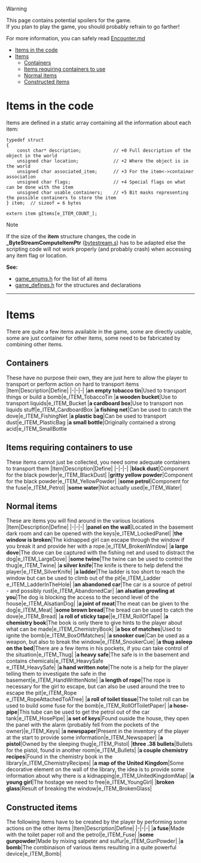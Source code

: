 > [!WARNING]  
> This page contains potential spoilers for the game.  
> If you plan to play the game, you should probably refrain to go farther!
>
> For more information, you can safely read [Encounter.md](../Encounter.md)

- [Items in the code](#items-in-the-code)
- [Items](#items)
	- [Containers](#containers)
	- [Items requiring containers to use](#items-requiring-containers-to-use)
	- [Normal items](#normal-items)
	- [Constructed items](#constructed-items)


# Items in the code 
Items are defined in a static array containing all the information about each item: 
```
typedef struct
{
	const char* description;        	// +0 Full description of the object in the world
	unsigned char location;         	// +2 Where the object is in the world
	unsigned char associated_item;      // +3 For the item<->container association
	unsigned char flags;            	// +4 Special flags on what can be done with the item
	unsigned char usable_containers;	// +5 Bit masks representing the possible containers to store the item
} item;  // sizeof = 6 bytes

extern item gItems[e_ITEM_COUNT_];
```

> [!NOTE]  
> If the size of the **item** structure changes, the code in **_ByteStreamComputeItemPtr** ([bytestream.s](../code/bytestream.h)) has to be adapted else the scripting code will not work properly (and probably crash) when accessing any item flag or location.

**See:**
- [game_enums.h](../code/game_enums.h) for the list of all items
- [game_defines.h](../code/game_defines.h) for the structures and declarations

----
# Items
There are quite a few items available in the game, some are directly usable, some are just container for other items, some need to be fabricated by combining other items.

## Containers
These have no purpose their own, they are just here to allow the player to transport or perform action on hard to transport items
|Item|Description|Define|
|-|-|-|
|**an empty tobacco tin**|Used to transport things or build a bomb|e_ITEM_TobaccoTin
|**a wooden bucket**|Use to transport liquids|e_ITEM_Bucket
|**a cardboard box**|Use to transport non liquids stuff|e_ITEM_CardboardBox
|**a fishing net**|Can be used to catch the dove|e_ITEM_FishingNet
|**a plastic bag**|Can be used to transport dust|e_ITEM_PlasticBag
|**a small bottle**|Originally contained a strong acid|e_ITEM_SmallBottle

## Items requiring containers to use
These items cannot just be collected, you need some adequate containers to transport them
|Item|Description|Define|
|-|-|-|
|**black dust**|Component for the black powder|e_ITEM_BlackDust|
|**gritty yellow powder**|Component for the black powder|e_ITEM_YellowPowder|
|**some petrol**|Component for the fuse|e_ITEM_Petrol|
|**some water**|Not actually used|e_ITEM_Water|

## Normal items
These are items you will find around in the various locations
|Item|Description|Define|
|-|-|-|
|**panel on the wall**|Located in the basement dark room and can be opened with the keys|e_ITEM_LockedPanel|
|**the window is broken**|The kidnapped girl can escape through the window if you break it and provide her with a rope.|e_ITEM_BrokenWindow|
|**a large dove**|The dove can be captured with the fishing net and used to distract the dog|e_ITEM_LargeDove|
|**some twine**|The twine can be used to control the thug|e_ITEM_Twine|
|**a silver knife**|The knife is there to help defend the player|e_ITEM_SilverKnife|
|**a ladder**|The ladder is too short to reach the window but can be used to climb out of the pit|e_ITEM_Ladder<br>e_ITEM_LadderInTheHole|
|**an abandoned car**|The car is a source of petrol - and possibly rust|e_ITEM_AbandonedCar|
|**an alsatian growling at you**|The dog is blocking the access to the second level of the house|e_ITEM_AlsatianDog|
|**a joint of meat**|The meat can be given to the dog|e_ITEM_Meat|
|**some brown bread**|The bread can be used to catch the dove|e_ITEM_Bread|
|**a roll of sticky tape**||e_ITEM_RollOfTape|
|**a chemistry book**|The book is only there to give hints to the player about what can be made|e_ITEM_ChemistryBook|
|**a box of matches**|Used to ignite the bomb|e_ITEM_BoxOfMatches|
|**a snooker cue**|Can be used as a weapon, but also to break the window|e_ITEM_SnookerCue|
|**a thug asleep on the bed**|There are a few items in his pockets, if you can take control of the situation|e_ITEM_Thug|
|**a heavy safe**|The safe is in the basement and contains chemicals|e_ITEM_HeavySafe<br>e_ITEM_HeavySafe|
|**a hand written note**|The note is a help for the player telling them to investigate the safe in the basement|e_ITEM_HandWrittenNote|
|**a length of rope**|The rope is necessary for the girl to escape, but can also be used around the tree to escape the pit|e_ITEM_Rope<br>e_ITEM_RopeAttachedToATree|
|**a roll of toilet tissue**|The toilet roll can be used to build some fuse for the bomb|e_ITEM_RollOfToiletPaper|
|**a hose-pipe**|This tube can be used to get the petrol out of the car tank|e_ITEM_HosePipe|
|**a set of keys**|Found ouside the house, they open the panel with the alarm (probably fell from the pockets of the owner)|e_ITEM_Keys|
|**a newspaper**|Present in the inventory of the player at the start to provide some information|e_ITEM_Newspaper|
|**a pistol**|Owned by the sleeping thug|e_ITEM_Pistol|
|**three .38 bullets**|Bullets for the pistol, found in another room|e_ITEM_Bullets|
|**a couple chemistry recipes**|Found in the chemistry book in the library|e_ITEM_ChemistryRecipes|
|**a map of the United Kingdom**|Some decorative element on the wall of the library, the idea is to provide some information about why there is a kidnapping|e_ITEM_UnitedKingdomMap|
|**a young girl**|The hostage we need to free|e_ITEM_YoungGirl|
|**broken glass**|Result of breaking the window|e_ITEM_BrokenGlass|

## Constructed items
The following items have to be created by the player by performing some actions on the other items
|Item|Description|Define|
|-|-|-|
|**a fuse**|Made with the toilet paper roll and the petrol|e_ITEM_Fuse|
|**some gunpowder**|Made by mixing salpeter and sulfur|e_ITEM_GunPowder|
|**a bomb**|The combinaison of various items resulting in a quite powerful device|e_ITEM_Bomb|

